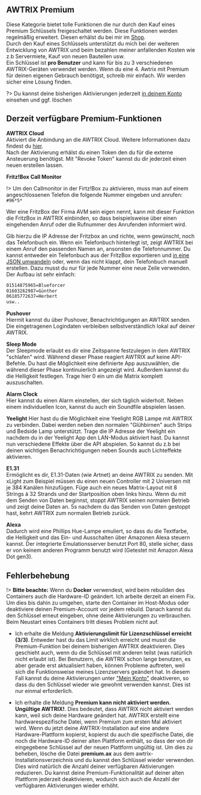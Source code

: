 
## AWTRIX Premium

Diese Kategorie bietet tolle Funktionen die nur durch den Kauf eines Premium Schlüssels freigeschaltet werden. Diese Funktionen werden regelmäßig erweitert. Diesen erhälst du bei mir im [Shop](https://blueforcer.de/shop/).    
Durch den Kauf eines Schlüssels unterstützt du mich bei der weiteren Entwicklung von AWTRIX und beim bezahlen meiner anfallenden Kosten wie z.b Servermiete, Kauf von neuen Bauteilen usw.  
Ein Schlüssel ist **pro Benutzer** und kann für bis zu 3 verschiedenen AWTRIX-Geräten verwendet werden. Wenn du eine 4. Awtrix mit Premium für deinen eigenen Gebrauch benötigst, schreib mir einfach. Wir werden sicher eine Lösung finden.


?> Du kannst deine bisherigen Aktivierungen jederzeit [in deinem Konto](https://blueforcer.de/shop/mein-konto/license-keys/) einsehen und ggf. löschen

## Derzeit verfügbare Premium-Funktionen

**AWTRIX Cloud**  
Aktiviert die Anbindung an die AWTRIX Cloud. Weitere Informationen dazu findest du [hier](/de-de/cloud.md).  
Nach der Aktivierung erhälst du einen Token den du für die externe Ansteuerung benötigst. Mit "Revoke Token" kannst du dir jederzeit einen neuen erstellen lassen.

**Fritz!Box Call Monitor** 

!> Um den Callmonitor in der Firtz!Box zu aktivieren, muss man auf einem angeschlossenen Telefon die folgende Nummer eingeben und anrufen:   ```#96*5*``` 

Wer eine FritzBox der Firma AVM sein eigen nennt, kann mit dieser Funktion die FritzBox in AWTRIX einbinden, so dass beispielsweise über einen eingehenden Anruf oder die Rufnummer des Anrufenden informiert wird.  
  
Gib hierzu die IP Adresse der Fritzbox an und richte, wenn gewünscht, noch das Telefonbuch ein. Wenn ein Telefonbuch hinterlegt ist, zeigt AWTRIX bei einem Anruf den passenden Namen an, ansonsten die Telefonnummer.   Du kannst entweder ein Telefonbuch aus der FritzBox exportieren und [in eine JSON umwandeln](http://www.utilities-online.info/xmltojson/) oder, wenn das nicht klappt, dein Telefonbuch manuell erstellen. Dazu musst du nur für jede Nummer eine neue Zeile verwenden. Der Aufbau ist sehr einfach:
``` BASH
01514875965=Blueforcer
01603262987=Günther
06185772637=Herbert
usw..
``` 


**Pushover**  
Hiermit kannst du über Pushover, Benachrichtigungen an AWTRIX senden. Die eingetragenen Logindaten verbleiben selbstverständlich lokal auf deiner AWTRIX.

**Sleep Mode**  
Der Sleepmode erlaubt es dir eine Zeitspanne festzulegen in dem AWTRIX "schlafen" wird. Während dieser Phase reagiert AWTRIX auf keine API-Befehle. Du hast die Möglichkeit eine definierte App auszuwählen, die während dieser Phase kontinuierlich angezeigt wird. Außerdem kannst du die Helligkeit festlegen. Trage hier 0 ein um die Matrix komplett auszuschalten.

**Alarm Clock**  
Hier kannst du einen Alarm einstellen, der sich täglich widerholt. Neben einem individuellen Icon, kannst du auch ein Soundfile abspielen lassen.

**Yeelight**
Hier hast du die Möglichkeit eine Yeelight RGB Lampe mit AWTRIX zu verbinden. Dabei werden neben den normalen "Glühbirnen" auch Strips und Bedside Lamp unterstützt. Trage die IP Adresse der Yeelight ein nachdem du in der Yeelight App den LAN-Modus aktiviert hast. Du kannst nun verschiedene Effekte über die API abspielen. So kannst du z.b bei deinen wichtigen Benachrichtigungen neben Sounds auch Lichteffekte aktivieren.

**E1.31**  
Ermöglicht es dir, E1.31-Daten (wie Artnet) an deine AWTRIX zu senden. Mit xLight zum Beispiel müssen du einen neuen Controller mit 2 Universen mit je 384 Kanälen hinzufügen. Füge auch ein neues Matrix-Layout mit 8 Strings á 32 Strands und der Startposition oben links hinzu. Wenn du mit dem Senden von Daten beginnst, stoppt AWTRIX seinen normalen Betrieb und zeigt deine Daten an. 5s nachdem du das Senden von Daten gestoppt hast, kehrt AWTRIX zum normalen Betrieb zurück.

**Alexa**  
Dadurch wird eine Phillips Hue-Lampe emuliert, so dass du die Textfarbe, die Helligkeit und das Ein- und Ausschalten über Amazonen Alexa steuern kannst. Der integrierte Emulationsserver benutzt Port 80, stelle sicher, dass er von keinem anderen Programm benutzt wird (Getestet mit Amazon Alexa Dot gen3).



## Fehlerbehebung


!> **Bitte beachte:** Wenn du **Docker** verwendest, wird beim rebuilden des Containers auch die Hardware-ID geändert. Ich arbeite derzeit an einem Fix. Um dies bis dahin zu umgehen, starte den Container im Host-Modus oder deaktiviere deinen Premium-Account vor jedem rebuild. Danach kannst du den Schlüssel erneut eingeben, ohne deine Aktivierungen zu verbrauchen. Beim Neustart eines Containers tritt dieses Problem nicht auf.

- Ich erhalte die Meldung **Aktivierungslimit für Lizenzschlüssel erreicht (3/3)**. Entweder hast du das Limit wirklich erreicht und musst die Premium-Funktion bei deinem bisherigen AWTRIX deaktivieren. Dies geschieht auch, wenn du die Schlüssel mit anderen teilst (was natürlich nicht erlaubt ist). Bei Benutzern, die AWTRIX schon lange benutzen, es aber gerade erst aktualisiert haben, können Probleme auftreten, weil sich die Funktionsweise meines Lizenzservers geändert hat. In diesem Fall kannst du deine Aktivierungen unter ["Mein Konto"](https://blueforcer.de/shop/mein-konto/license-keys/) deaktiveren, so dass du den Schlüssel wieder wie gewohnt verwenden kannst. Dies ist nur einmal erforderlich. 

- Ich erhalte die Meldung **Premium kann nicht aktiviert werden. Ungültige AWTRIX!**. Dies bedeutet, dass AWTRIX nicht aktiviert werden kann, weil sich deine Hardware geändert hat. AWTRIX erstellt eine hardwarespezifische Datei, wenn Premium zum ersten Mal aktiviert wird. Wenn du jetzt deine AWTRIX-Installation auf eine andere Hardware-Plattform kopierst, kopierst du auch die spezifische Datei, die noch die Hardware-ID deiner alten Plattform enthält, so dass der von dir eingegebene Schlüssel auf der neuen Plattform ungültig ist. Um dies zu beheben, lösche die Datei **premium.ax** aus dem awtrix-Installationsverzeichnis und du kannst den Schlüssel wieder verwenden. Dies wird natürlich die Anzahl deiner verfügbaren Aktivierungen reduzieren. Du kannst deine Premium-Funktionalität auf deiner alten Plattform jederzeit deaktivieren, wodurch sich auch die Anzahl der verfügbaren Aktivierungen wieder erhöht. 


